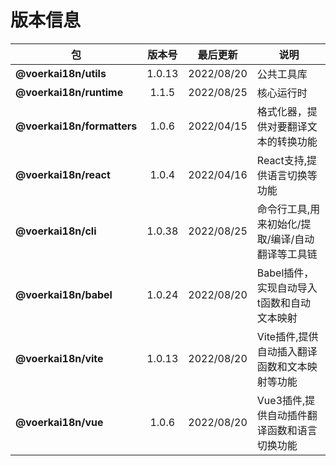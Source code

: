 # 版本信息
| 包| 版本号| 最后更新|说明|
| --- | :---:| --- |---|
|**@voerkai18n/utils**|1.0.13|2022/08/20|公共工具库|
|**@voerkai18n/runtime**|1.1.5|2022/08/25|核心运行时|
|**@voerkai18n/formatters**|1.0.6|2022/04/15|格式化器，提供对要翻译文本的转换功能|
|**@voerkai18n/react**|1.0.4|2022/04/16|React支持,提供语言切换等功能|
|**@voerkai18n/cli**|1.0.38|2022/08/25|命令行工具,用来初始化/提取/编译/自动翻译等工具链|
|**@voerkai18n/babel**|1.0.24|2022/08/20|Babel插件，实现自动导入t函数和自动文本映射|
|**@voerkai18n/vite**|1.0.13|2022/08/20|Vite插件,提供自动插入翻译函数和文本映射等功能|
|**@voerkai18n/vue**|1.0.6|2022/08/20|Vue3插件,提供自动插件翻译函数和语言切换功能|